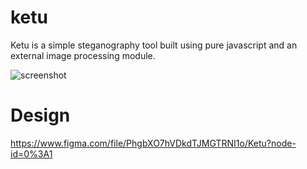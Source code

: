 # ketu
Ketu is a simple steganography tool built using pure javascript and an external image processing module.

![screenshot](https://i.imgur.com/T085G00.png)

# Design
https://www.figma.com/file/PhgbXO7hVDkdTJMGTRNI1o/Ketu?node-id=0%3A1

